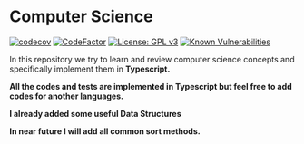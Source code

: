 # Computer Science

[![codecov](https://codecov.io/gh/pshaddel/CS/branch/main/graph/badge.svg?token=4LTI5XHLFO)](https://codecov.io/gh/pshaddel/CS) [![CodeFactor](https://www.codefactor.io/repository/github/pshaddel/cs/badge)](https://www.codefactor.io/repository/github/pshaddel/cs) [![License: GPL v3](https://img.shields.io/badge/License-GPLv3-blue.svg)](https://www.gnu.org/licenses/gpl-3.0)  [![Known Vulnerabilities](https://snyk.io/test/github/pshaddel/CS/badge.svg)](https://snyk.io/test/github/pshaddel/CS)


In this repository we try to learn and review computer science concepts and specifically implement them in <b>Typescript<b/>.

All the codes and tests are implemented in <b>Typescript</b> but feel free to add codes for another languages.

I already added some useful <b>Data Structures</b>

In near future I will add all common sort methods.

